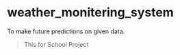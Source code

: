 # weather_monitering_system

 To make future predictions on given data.

>  This for School Project
